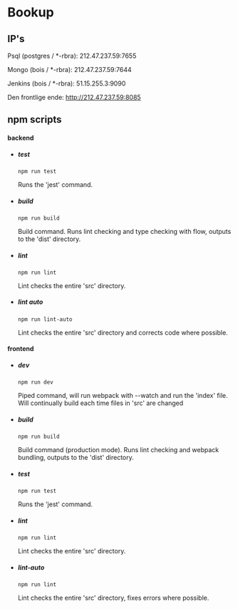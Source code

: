 # Bookup

## IP's


Psql (postgres / *-rbra):
212.47.237.59:7655

Mongo (bois / *-rbra):
212.47.237.59:7644

Jenkins (bois / *-rbra):
51.15.255.3:9090

Den frontlige ende:
http://212.47.237.59:8085

## npm scripts

#### backend

- ##### test

    ```npm run test```

    Runs the 'jest' command.
    
- ##### build

    ```npm run build```
    
    Build command. Runs lint checking and type checking with flow, outputs to the 'dist' directory.
    
- ##### lint

    ```npm run lint```
    
    Lint checks the entire 'src' directory.
    
- ##### lint auto

    ```npm run lint-auto```
    
    Lint checks the entire 'src' directory and corrects code where possible.
    
#### frontend

- ##### dev

    ```npm run dev```
    
    Piped command, will run webpack with --watch and run the 'index' file. Will continually build each time files in 'src' are changed
    
    
- ##### build

    ```npm run build```
    
    Build command (production mode). Runs lint checking and webpack bundling, outputs to the 'dist' directory.
    
    
- ##### test

    ```npm run test```
    
    Runs the 'jest' command.
    
    
- ##### lint

    ```npm run lint```
    
    Lint checks the entire 'src' directory.


- ##### lint-auto

    ```npm run lint```
    
    Lint checks the entire 'src' directory, fixes errors where possible.
